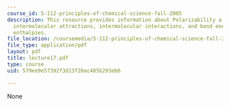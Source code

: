 ```yaml
---
course_id: 5-112-principles-of-chemical-science-fall-2005
description: This resource provides information about Polarizability a, liquids and
  intermolecular attractions, intermolecular interactions, and bond energies/bond
  enthalpies.
file_location: /coursemedia/5-112-principles-of-chemical-science-fall-2005/579ee9e57392f3d13f28ac485b293eb6_lecture17.pdf
file_type: application/pdf
layout: pdf
title: lecture17.pdf
type: course
uid: 579ee9e57392f3d13f28ac485b293eb6

---
```

None